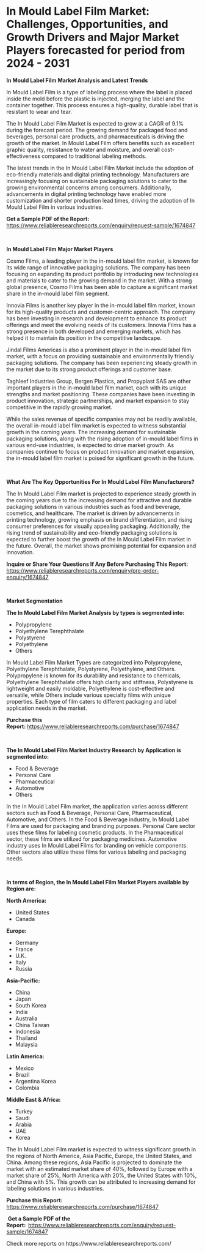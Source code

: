 <p><h1>In Mould Label Film Market: Challenges, Opportunities, and Growth Drivers and Major Market Players forecasted for period from 2024 - 2031</h1></p><p><strong>In Mould Label Film Market Analysis and Latest Trends</strong></p>
<p><p>In Mould Label Film is a type of labeling process where the label is placed inside the mold before the plastic is injected, merging the label and the container together. This process ensures a high-quality, durable label that is resistant to wear and tear.</p><p>The In Mould Label Film Market is expected to grow at a CAGR of 9.1% during the forecast period. The growing demand for packaged food and beverages, personal care products, and pharmaceuticals is driving the growth of the market. In Mould Label Film offers benefits such as excellent graphic quality, resistance to water and moisture, and overall cost-effectiveness compared to traditional labeling methods.</p><p>The latest trends in the In Mould Label Film Market include the adoption of eco-friendly materials and digital printing technology. Manufacturers are increasingly focusing on sustainable packaging solutions to cater to the growing environmental concerns among consumers. Additionally, advancements in digital printing technology have enabled more customization and shorter production lead times, driving the adoption of In Mould Label Film in various industries.</p></p>
<p><strong>Get a Sample PDF of the Report:&nbsp;</strong> <a href="https://www.reliableresearchreports.com/enquiry/request-sample/1674847">https://www.reliableresearchreports.com/enquiry/request-sample/1674847</a></p>
<p>&nbsp;</p>
<p><strong>In Mould Label Film Major Market Players</strong></p>
<p><p>Cosmo Films, a leading player in the in-mould label film market, is known for its wide range of innovative packaging solutions. The company has been focusing on expanding its product portfolio by introducing new technologies and materials to cater to the growing demand in the market. With a strong global presence, Cosmo Films has been able to capture a significant market share in the in-mould label film segment.</p><p>Innovia Films is another key player in the in-mould label film market, known for its high-quality products and customer-centric approach. The company has been investing in research and development to enhance its product offerings and meet the evolving needs of its customers. Innovia Films has a strong presence in both developed and emerging markets, which has helped it to maintain its position in the competitive landscape.</p><p>Jindal Films Americas is also a prominent player in the in-mould label film market, with a focus on providing sustainable and environmentally friendly packaging solutions. The company has been experiencing steady growth in the market due to its strong product offerings and customer base.</p><p>Taghleef Industries Group, Bergen Plastics, and Propyplast SAS are other important players in the in-mould label film market, each with its unique strengths and market positioning. These companies have been investing in product innovation, strategic partnerships, and market expansion to stay competitive in the rapidly growing market.</p><p>While the sales revenue of specific companies may not be readily available, the overall in-mould label film market is expected to witness substantial growth in the coming years. The increasing demand for sustainable packaging solutions, along with the rising adoption of in-mould label films in various end-use industries, is expected to drive market growth. As companies continue to focus on product innovation and market expansion, the in-mould label film market is poised for significant growth in the future.</p></p>
<p>&nbsp;</p>
<p><strong>What Are The Key Opportunities For In Mould Label Film Manufacturers?</strong></p>
<p><p>The In Mould Label Film market is projected to experience steady growth in the coming years due to the increasing demand for attractive and durable packaging solutions in various industries such as food and beverage, cosmetics, and healthcare. The market is driven by advancements in printing technology, growing emphasis on brand differentiation, and rising consumer preferences for visually appealing packaging. Additionally, the rising trend of sustainability and eco-friendly packaging solutions is expected to further boost the growth of the In Mould Label Film market in the future. Overall, the market shows promising potential for expansion and innovation.</p></p>
<p><strong>Inquire or Share Your Questions If Any Before Purchasing This Report:</strong> <a href="https://www.reliableresearchreports.com/enquiry/pre-order-enquiry/1674847">https://www.reliableresearchreports.com/enquiry/pre-order-enquiry/1674847</a></p>
<p>&nbsp;</p>
<p><strong>Market Segmentation</strong></p>
<p><strong>The In Mould Label Film Market Analysis by types is segmented into:</strong></p>
<p><ul><li>Polypropylene</li><li>Polyethylene Terephthalate</li><li>Polystyrene</li><li>Polyethylene</li><li>Others</li></ul></p>
<p><p>In Mould Label Film Market Types are categorized into Polypropylene, Polyethylene Terephthalate, Polystyrene, Polyethylene, and Others. Polypropylene is known for its durability and resistance to chemicals, Polyethylene Terephthalate offers high clarity and stiffness, Polystyrene is lightweight and easily moldable, Polyethylene is cost-effective and versatile, while Others include various specialty films with unique properties. Each type of film caters to different packaging and label application needs in the market.</p></p>
<p><strong>Purchase this Report:&nbsp;</strong><a href="https://www.reliableresearchreports.com/purchase/1674847">https://www.reliableresearchreports.com/purchase/1674847</a></p>
<p>&nbsp;</p>
<p><strong>The In Mould Label Film Market Industry Research by Application is segmented into:</strong></p>
<p><ul><li>Food & Beverage</li><li>Personal Care</li><li>Pharmaceutical</li><li>Automotive</li><li>Others</li></ul></p>
<p><p>In the In Mould Label Film market, the application varies across different sectors such as Food & Beverage, Personal Care, Pharmaceutical, Automotive, and Others. In the Food & Beverage industry, In Mould Label Films are used for packaging and branding purposes. Personal Care sector uses these films for labeling cosmetic products. In the Pharmaceutical sector, these films are utilized for packaging medicines. Automotive industry uses In Mould Label Films for branding on vehicle components. Other sectors also utilize these films for various labeling and packaging needs.</p></p>
<p>&nbsp;</p>
<p><strong>In terms of Region, the In Mould Label Film Market Players available by Region are:</strong></p>
<p>
    <p> <strong> North America: </strong>
        <ul>
            <li>United States</li>
            <li>Canada</li>
        </ul>
        </p> 
    <p> <strong> Europe: </strong>
        <ul>
            <li>Germany</li>
            <li>France</li>
            <li>U.K.</li>
            <li>Italy</li>
            <li>Russia</li>
        </ul>
        </p> 
    <p> <strong> Asia-Pacific: </strong>
        <ul>
            <li>China</li>
            <li>Japan</li>
            <li>South Korea</li>
            <li>India</li>
            <li>Australia</li>
            <li>China Taiwan</li>
            <li>Indonesia</li>
            <li>Thailand</li>
            <li>Malaysia</li>
        </ul>
        </p> 
    <p> <strong> Latin America: </strong>
        <ul>
            <li>Mexico</li>
            <li>Brazil</li>
            <li>Argentina Korea</li>
            <li>Colombia</li>
        </ul>
        </p> 
    <p> <strong> Middle East & Africa: </strong>
        <ul>
            <li>Turkey</li>
            <li>Saudi</li>
            <li>Arabia</li>
            <li>UAE</li>
            <li>Korea</li>
        </ul>
    </p>
    </p>
<p><p>The In Mould Label Film market is expected to witness significant growth in the regions of North America, Asia Pacific, Europe, the United States, and China. Among these regions, Asia Pacific is projected to dominate the market with an estimated market share of 40%, followed by Europe with a market share of 25%, North America with 20%, the United States with 10%, and China with 5%. This growth can be attributed to increasing demand for labeling solutions in various industries.</p></p>
<p><strong>Purchase this Report: </strong><a href="https://www.reliableresearchreports.com/purchase/1674847">https://www.reliableresearchreports.com/purchase/1674847</a></p>
<p>&nbsp;<strong>Get a Sample PDF of the Report:&nbsp;&nbsp;</strong><a href="https://www.reliableresearchreports.com/enquiry/request-sample/1674847">https://www.reliableresearchreports.com/enquiry/request-sample/1674847</a></p>
<p><strong></strong></p>
<p>Check more reports on https://www.reliableresearchreports.com/</p>